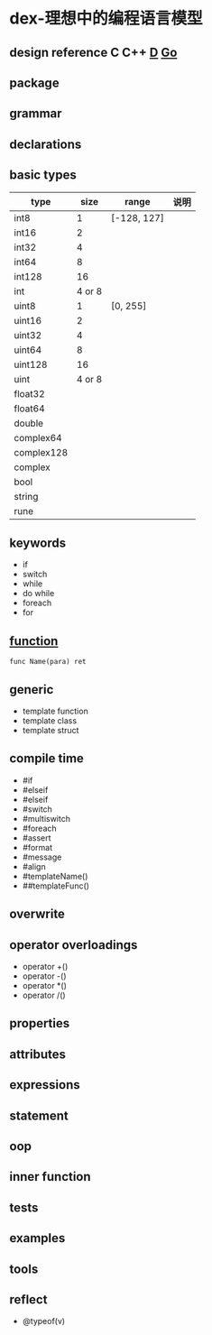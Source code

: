 # dex-理想中的编程语言模型
## design reference  C C++ [D](https://dlang.org/spec/spec.html) [Go](https://golang.org/ref/spec)

## package

## grammar

## declarations

## basic types
| type | size | range | 说明
| --- | --- | --- | ---
| int8 | 1 | [-128, 127] | 
| int16 | 2 |  | 
| int32 | 4 |  | 
| int64 | 8 |  | 
| int128 | 16 |  | 
| int | 4 or 8 |  | 
| uint8 | 1 | [0, 255] | 
| uint16 | 2 |  | 
| uint32 | 4 |  | 
| uint64 | 8 |  | 
| uint128 | 16 |  | 
| uint | 4 or 8 |  | 
| float32 | |  | 
| float64 | |  | 
| double | |  | 
| complex64 | |  | 
| complex128 | |  | 
| complex | |  | 
| bool | |  | 
| string |  |  | 
| rune |  |  | 

## keywords
- if
- switch
- while
- do while
- foreach
- for

## [function](http://blog.golang.org/gos-declaration-syntax)
 `func Name(para) ret`


## generic
- template function
- template class
- template struct

## compile time
- #if
- #elseif
- #elseif
- #switch
- #multiswitch
- #foreach
- #assert
- #format
- #message
- #align
- #templateName()
- ##templateFunc()

## overwrite

## operator overloadings
- operator +()
- operator -()
- operator *()
- operator /()

## properties

## attributes

## expressions

## statement

## oop

## inner function

## tests

## examples

## tools

## reflect
- @typeof(v)
